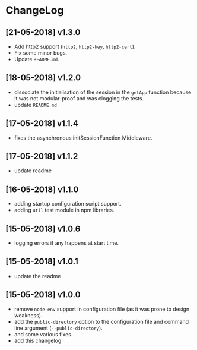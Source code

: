 # ChangeLog

## [21-05-2018] v1.3.0

* Add http2 support (`http2`, `http2-key`, `http2-cert`).
* Fix some minor bugs.
* Update `README.md`.


## [18-05-2018] v1.2.0

* dissociate the initialisation of the session in the `getApp` function because it was not modular-proof and was clogging the tests.
* update `README.md`

## [17-05-2018] v1.1.4

* fixes the asynchronous initSessionFunction Middleware.

## [17-05-2018] v1.1.2

* update readme

## [16-05-2018] v1.1.0

* adding startup configuration script support.
* adding `util` test module in npm libraries.

## [15-05-2018] v1.0.6

* logging errors if any happens at start time.

## [15-05-2018] v1.0.1

* update the readme


## [15-05-2018] v1.0.0

* remove `node-env` support in configuration file (as it was prone to design weakness).
* add the `public-directory` option to the configuration file and command line argument (`--public-directory`).
* and some various fixes.
* add this changelog

